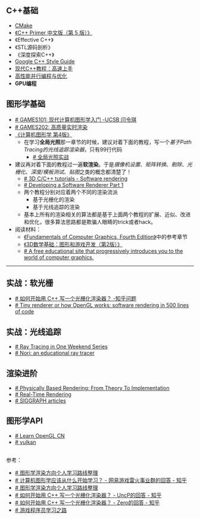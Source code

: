 ## C++基础

- [CMake](https://github.com/ttroy50/cmake-examples)
- [《C++ Primer 中文版（第 5 版）》](../C++Primer5th/pdf/C++%20Primer%20中文版（第%205%20版）.pdf)
- 《Effective C++》
- 《STL源码剖析》
- 《深度探索C++》
- [Google C++ Style Guide](https://google.github.io/styleguide/cppguide.html)
- [现代C++教程：高速上手](https://changkun.de/modern-cpp/)
- [高性能并行编程与优化](https://github.com/parallel101/course)
- **GPU编程**

## 图形学基础

- [# GAMES101: 现代计算机图形学入门 -UCSB 闫令琪](https://link.zhihu.com/?target=https%3A//sites.cs.ucsb.edu/~lingqi/teaching/games101.html)
- [# GAMES202: 高质量实时渲染](https://sites.cs.ucsb.edu/~lingqi/teaching/games202.html)
- [《计算机图形学 第4版》](./pdf/计算机图形学%20第4版.pdf)
  - 在学习**全局光照**那一章节的时候，建议对着下面的教程，写一个*基于Path Tracing的光线追踪渲染器*，只有99行代码
    - [# 全局光照实战](https://www.kevinbeason.com/smallpt/)
- 建议再对着下面的教程过一遍**软渲染**。于是*摄像机设置*、*矩阵转换*、*剔除*、*光栅化*、*深度/模板测试*、*贴图*之类的概念都清楚了！
  - [# 3D C/C++ tutorials - Software rendering](https://link.zhihu.com/?target=http%3A//www.3dcpptutorials.sk/index.php%3Fid%3D15)
  - [# Developing a Software Renderer Part 1](https://link.zhihu.com/?target=https%3A//trenki2.github.io/blog/2017/06/06/developing-a-software-renderer-part1/)
  - 两个教程分别对应着两个不同的渲染流派
    - 基于光栅化的渲染
    - 基于光线追踪的渲染
  - 基本上所有的渲染相关的算法都是基于上面两个教程的扩展、近似、改进和优化，很多算法思路都是欺骗人眼睛的trick或者hack。
- 阅读材料：
  - [《Fundamentals of Computer Graphics, Fourth Edition》](./pdf/Fundamentals%20of%20Computer%20Graphics,%20Fourth%20Edition.pdf)中的参考章节
  - [《3D数学基础：图形和游戏开发（第2版）》](./pdf/3D数学基础：图形和游戏开发（第2版）.pdf)
  - [# A free educational site that progressively introduces you to the world of computer graphics.](https://www.scratchapixel.com/index.html)

---

## 实战：软光栅
- [# 如何开始用 C++ 写一个光栅化渲染器？ -知乎问题](https://www.zhihu.com/question/24786878/answer/1483055155)
- [# Tiny renderer or how OpenGL works: software rendering in 500 lines of code](https://github.com/ssloy/tinyrenderer/wiki)

## 实战：光线追踪
- [# Ray Tracing in One Weekend Series](https://raytracing.github.io/)
- [# Nori: an educational ray tracer](https://wjakob.github.io/nori/#)

## 渲染进阶

- [# Physically Based Rendering: From Theory To Implementation](https://pbr-book.org/3ed-2018/contents)
- [# Real-Time Rendering](https://www.realtimerendering.com/)
- [# SIGGRAPH articles](https://kesen.realtimerendering.com/)

## 图形学API

- [# Learn OpenGL CN](https://learnopengl-cn.github.io/)
- [# vulkan](https://vulkan-tutorial.com/)

## 

参考：
- [# 图形学渲染方向个人学习路线整理](https://zhuanlan.zhihu.com/p/445343440)
- [# 计算机图形学应该从什么开始学习？ - 网易游戏雷火事业群的回答 - 知乎](https://www.zhihu.com/question/349302834/answer/931378785)
- [# 图形学渲染方向个人学习路线整理](https://zhuanlan.zhihu.com/p/445343440)
- [# 如何开始用 C++ 写一个光栅化渲染器？ - UncP的回答 - 知乎](https://www.zhihu.com/question/24786878/answer/127484388)
- [# 如何开始用 C++ 写一个光栅化渲染器？ - Zero的回答 - 知乎](https://www.zhihu.com/question/24786878/answer/401447840)
- [# 游戏程序员学习之路](https://miloyip.github.io/game-programmer/game-programmer-zh-cn.svg)
